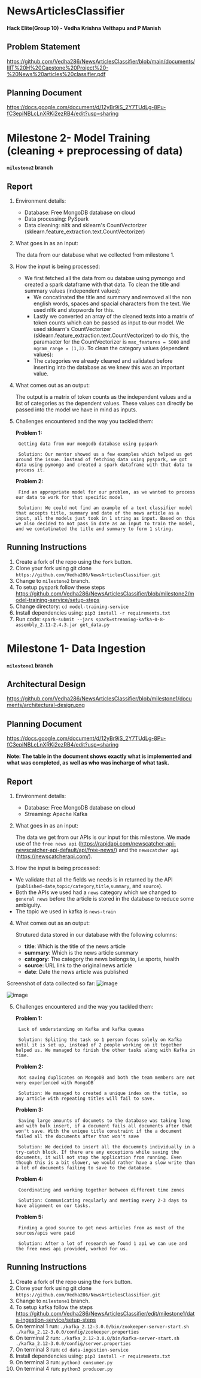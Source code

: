 # NewsArticlesClassifier

#### Hack Elite(Group 10) - **Vedha Krishna Velthapu and P Manish**

## Problem Statement

https://github.com/Vedha286/NewsArticlesClassifier/blob/main/documents/IIIT%20H%20Capstone%20Project%20-%20News%20articles%20classifier.pdf

## Planning Document

https://docs.google.com/document/d/12yBr9iS_2Y7TUdLg-8Pu-fC3epiNBLcLnXRKi2ezRB4/edit?usp=sharing

# Milestone 2- Model Training (cleaning + preprocessing of data)

#### `milestone2` branch

## Report

1.  Environment details:

    - Database: Free MongoDB database on cloud
    - Data processing: PySpark 
    - Data cleaning: nltk and sklearn's CountVectorizer (sklearn.feature_extraction.text.CountVectorizer)

2.  What goes in as an input:

    The data from our database what we collected from milestone 1.

3.  How the input is being processed:

    - We first fetched all the data from ou databse using pymongo and created a spark dataframe with that data.
    To clean the title and summary values (independent values):
        - We concatinated the title and summary and removed all the non english words, spaces and spacial characters from the text. We used nltk and stopwords for this.
        - Lastly we converted an array of the cleaned texts into a matrix of token counts which can be passed as input to our model. We used sklearn's CountVectorizer (sklearn.feature_extraction.text.CountVectorizer) to do this, the paramaeter for the CountVectorizer is `max_features = 5000` and `ngram_range = (1,3)`. 
    To clean the category values (dependent values):
        - The categories we already cleaned and validated before inserting into the database as we knew this was an important value.


4.  What comes out as an output:

    The output is a matrix of token counts as the independent values and a list of categories as the dependent values. These values can directly be passed into the model we have in mind as inputs.

5.  Challenges encountered and the way you tackled them:

    **Problem 1:**

         Getting data from our mongodb database using pyspark

         Solution: Our mentor showed us a few examples which helped us get around the issue. Instead of fetching data using pyspark, we got data using pymongo and created a spark dataframe with that data to process it.

    **Problem 2:**

         Find an appropriate model for our problem, as we wanted to process our data to work for that specific model

         Solution: We could not find an example of a text classifier model that accepts title, summary and date of the news article as a input, all the models just took in 1 string as input. Based on this we also decided to not pass in date as an input to train the model, and we contatinated the title and summary to form 1 string.


## Running Instructions

1.  Create a fork of the repo using the `fork` button.
2.  Clone your fork using git clone `https://github.com/Vedha286/NewsArticlesClassifier.git`
3.  Change to `milestone2` branch.
4.  To setup pyspark follow these steps https://github.com/Vedha286/NewsArticlesClassifier/blob/milestone2/model-training-service/setup-steps
5.  Change directory: `cd model-training-service`
8.  Install dependencies using: `pip3 install -r requirements.txt`
9.  Run code: `spark-submit --jars spark=streaming-kafka-0-8-assembly_2.11-2.4.3.jar get_data.py`



# Milestone 1- Data Ingestion

#### `milestone1` branch

## Architectural Design

https://github.com/Vedha286/NewsArticlesClassifier/blob/milestone1/documents/architectural-design.png

## Planning Document

https://docs.google.com/document/d/12yBr9iS_2Y7TUdLg-8Pu-fC3epiNBLcLnXRKi2ezRB4/edit?usp=sharing

**Note: The table in the document shows exactly what is implemented and what was completed, as well as who was incharge of what task.**

## Report

1.  Environment details:

    - Database: Free MongoDB database on cloud
    - Streaming: Apache Kafka

2.  What goes in as an input:

    The data we get from our APIs is our input for this milestone. We made use of the `free news api` (https://rapidapi.com/newscatcher-api-newscatcher-api-default/api/free-news/) and the `newscatcher api` (https://newscatcherapi.com/).

3.  How the input is being processed:

- We validate that all the fields we needs is in returned by the API (`published-date`,`topic/category`,`title`,`summary`, and `source`).
- Both the APIs we used had a `news` category which we changed to `general news` before the article is stored in the database to reduce some ambiguity.
- The topic we used in kafka is `news-train`

4.  What comes out as an output:

    Strutured data stored in our database with the following columns:

    - **title**: Which is the title of the news article
    - **summary**: Which is the news article summary
    - **category**: The category the news belongs to, i.e sports, health
    - **source**: URL link to the original news article
    - **date**: Date the news article was published

Screenshot of data collected so far:
![image](https://user-images.githubusercontent.com/55736158/136701394-bbc78876-aa6c-4bbe-9549-a4c281b34201.png)

![image](https://user-images.githubusercontent.com/55736158/136701432-84817412-4b0c-48a9-b602-f85668a6ee6c.png)

5.  Challenges encountered and the way you tackled them:

    **Problem 1:**

         Lack of understanding on Kafka and kafka queues

         Solution: Spliting the task so 1 person focus solely on Kafka until it is set up, instead of 2 people working on it together helped us. We managed to finish the other tasks along with Kafka in time.

    **Problem 2:**

         Not saving duplicates on MongoDB and both the team members are not very experienced with MongoDB

         Solution: We managed to created a unique index on the title, so any article with repeating titles will fail to save.

    **Problem 3:**

         Saving large amounts of documets to the database was taking long and with bulk insert, if a document fails all documents after that won't save. With the unique title constraint if the a document failed all the documents after that won't save

         Solution: We decided to insert all the docuemnts individually in a try-catch block. If there are any exceptions while saving the documents, it will not stop the application from running. Even though this is a bit slower, we would rather have a slow write than a lot of documents failing to save to the database.

    **Problem 4:**

         Coordinating and working together between different time zones

         Solution: Communicating reqularly and meeting every 2-3 days to have alignment on our tasks.

    **Problem 5:**

         Finding a good source to get news articles from as most of the sources/apis were paid

         Solution: After a lot of research we found 1 api we can use and the free news api provided, worked for us.

## Running Instructions

1.  Create a fork of the repo using the `fork` button.
2.  Clone your fork using git clone `https://github.com/Vedha286/NewsArticlesClassifier.git`
3.  Change to `milestone1` branch.
4.  To setup kafka follow the steps https://github.com/Vedha286/NewsArticlesClassifier/edit/milestone1/data-ingestion-service/setup-steps
5.  On terminal 1 run: `./kafka_2.12-3.0.0/bin/zookeeper-server-start.sh ./kafka_2.12-3.0.0/config/zookeeper.properties`
6.  On terminal 2 run: `./kafka_2.12-3.0.0/bin/kafka-server-start.sh ./kafka_2.12-3.0.0/config/server.properties`
7.  On terminal 3 run: `cd data-ingestion-service`
8.  Install dependencies using: `pip3 install -r requirements.txt`
9.  On terminal 3 run: `python3 consumer.py`
10. On terminal 4 run: `python3 producer.py`
